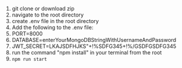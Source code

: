 1. git clone or download zip
2. navigate to the root directory
3. create .env file in the root directory
4. Add the following to the .env file:
5. PORT=8000
6. DATABASE=enterYourMongoDBStringWithUsernameAndPassword
7. JWT_SECRET=LKAJSDFHJKS"+!%SDFG345+!%/GSDFGSDFG345
5. run the command "npm install" in your terminal from the root
6. `npm run start`
